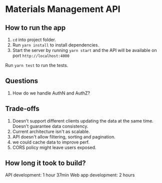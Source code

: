 # Materials Management API

## How to run the app
1. `cd` into project folder.
2. Run `yarn install` to install dependencies.
3. Start the server by running `yarn start` and the API will be available on port 
`http://localhost:4000`

Run `yarn test` to run the tests.

## Questions
1. How do we handle AuthN and AuthZ?

## Trade-offs
1. Doesn't support different clients updating the data at the same time. Doesn't guarantee data consistency.
1. Current architecture isn't as scalable.
1. API doesn't allow filtering, sorting and pagination.
1. we could cache data to improve perf.
1. CORS policy might leave users exposed.

## How long it took to build?
API development: 1 hour 37min
Web app development: 2 hours